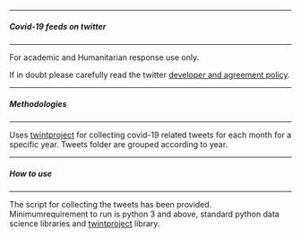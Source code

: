 
---------------------------------------
##### Covid-19 feeds  on twitter
-------------------------------------

For academic and Humanitarian response use only. 

If in doubt please  carefully read the twitter [developer and agreement policy](https://developer.twitter.com/en/developer-terms/agreement-and-policy).


---------------------------------------
##### Methodologies
-------------------------------------
Uses [twintproject](https://github.com/twintproject/twint) for collecting covid-19 related tweets for each month for a 
specific year. Tweets folder are grouped according to year.


---------------------------------------
##### How to use
-------------------------------------
The script for collecting the tweets has been provided. Minimumrequirement to run is python 3 and above, standard python data science libraries and [twintproject](https://github.com/twintproject/twint) library.
